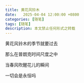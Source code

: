 ```yaml
---
title: 黄花风铃木
date:   2025-04-04 12:00:00 +0800
categories: [随笔]
tags: [随笔]
description: 本文禁止任何形式之转载
---
```


黄花风铃木的季节就要过去

那么在普朗克时间尺度之中

当春风吹醒花儿的瞬间

一切会是永恒吗